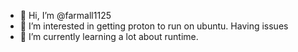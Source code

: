 - 👋 Hi, I’m @farmall1125
- 👀 I’m interested in getting proton to run on ubuntu. Having issues
- 🌱 I’m currently learning a lot about runtime.

<!---
farmall1125/farmall1125 is a ✨ special ✨ repository because its `README.md` (this file) appears on your GitHub profile.
You can click the Preview link to take a look at your changes.
--->
